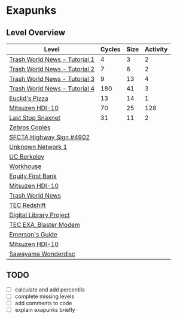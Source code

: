 # Exapunks

## Level Overview

| Level                                                      | Cycles | Size | Activity |
| ---------------------------------------------------------- | ------ | ---- | -------- |
| [Trash World News - Tutorial 1](src/01_trash_world_news_1) | 4      | 3    | 2        |
| [Trash World News - Tutorial 2](src/02_trash_world_news_2) | 7      | 6    | 2        |
| [Trash World News - Tutorial 3](src/03_trash_world_news_3) | 9      | 13   | 4        |
| [Trash World News - Tutorial 4](src/04_trash_world_news_4) | 180    | 41   | 3        |
| [Euclid's Pizza](src/05_euclids_pizza)                     | 13     | 14   | 1        |
| [Mitsuzen HDI-10](src/06_mitsuzen_hdi_10)                  | 70     | 25   | 128      |
| [Last Stop Snaxnet](src/07_last_stop_snaxnet)              | 31     | 11   | 2        |
| [Zebros Copies](src/08_zebros_copies)                      |        |      |          |
| [SFCTA Highway Sign #4902](src/09_sfcta_highway_sign_4902) |        |      |          |
| [Unknown Network 1](src/10_unknown_network_1)              |        |      |          |
| [UC Berkeley](src/11_uc_berkeley)                          |        |      |          |
| [Workhouse](src/12_workhouse)                              |        |      |          |
| [Equity First Bank](src/13_equity_first_bank)              |        |      |          |
| [Mitsuzen HDI-10](src/14_mitsuzen_hdi_10)                  |        |      |          |
| [Trash World News](src/15_trash_world_news)                |        |      |          |
| [TEC Redshift](src/16_tec_redshift)                        |        |      |          |
| [Digital Library Project](src/17_digital_library_project)  |        |      |          |
| [TEC EXA_Blaster Modem](src/18_tec_exa_blaster_modem)      |        |      |          |
| [Emerson's Guide](src/19_emersons_guide)                   |        |      |          |
| [Mitsuzen HDI-10](src/20_mitsuzen_hdi_10)                  |        |      |          |
| [Sawayama Wonderdisc](src/21_sawayama_wonderdisc)          |        |      |          |

## TODO

-   [ ] calculate and add percentils
-   [ ] complete missing levels
-   [ ] add comments to code
-   [ ] explain exapunks briefly
